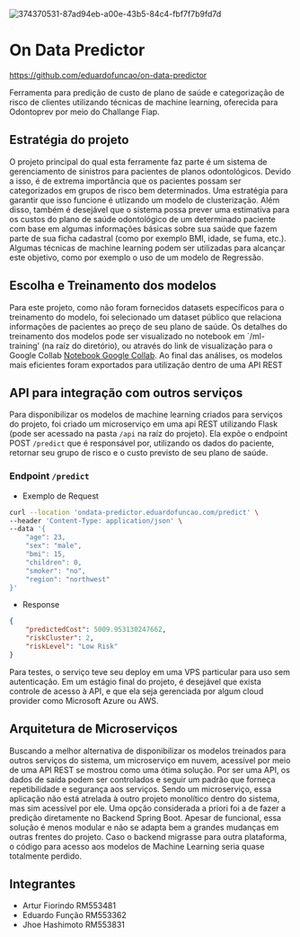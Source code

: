 ![374370531-87ad94eb-a00e-43b5-84c4-fbf7f7b9fd7d](https://github.com/user-attachments/assets/a1615722-5ee0-4f77-b747-e4d6cca2a301)

# On Data Predictor
https://github.com/eduardofuncao/on-data-predictor

Ferramenta para predição de custo de plano de saúde e categorização de risco de clientes utilizando técnicas de machine learning, oferecida para Odontoprev por meio do Challange Fiap.

## Estratégia do projeto
O projeto principal do qual esta ferramente faz parte é um sistema de gerenciamento de sinistros para pacientes de planos odontológicos. Devido a isso, é de extrema importância que os pacientes possam ser categorizados em grupos de risco bem determinados. Uma estratégia para garantir que isso funcione é utlizando um modelo de clusterização.
Além disso, também é desejável que o sistema possa prever uma estimativa para os custos do plano de saúde odontológico de um determinado paciente com base em algumas informações básicas sobre sua saúde que fazem parte de sua ficha cadastral (como por exemplo BMI, idade, se fuma, etc.). Algumas técnicas de machine learning podem ser utilizadas para alcançar este objetivo, como por exemplo o uso de um modelo de Regressão.

## Escolha e Treinamento dos modelos
Para este projeto, como não foram fornecidos datasets específicos para o treinamento do modelo, foi selecionado um dataset público que relaciona informações de pacientes ao preço de seu plano de saúde.
Os detalhes do treinamento dos modelos pode ser visualizado no notebook em `/ml-training' (na raíz do diretório), ou através do link de visualização para o Google Collab [Notebook Google Collab](https://colab.research.google.com/drive/19hOUn-8Pp8iPUhMlxhvgsPjVJAvgxmjX?usp=sharing). Ao final das análises, os modelos mais eficientes foram exportados para utilização dentro de uma API REST


## API para integração com outros serviços

Para disponibilizar os modelos de machine learning criados para serviços do projeto, foi criado um microserviço em uma api REST utilizando Flask (pode ser acessado na pasta `/api` na raíz do projeto). 
Ela expõe o endpoint POST `/predict` que é responsável por, utilizando os dados do paciente, retornar seu grupo de risco e o custo previsto de seu plano de saúde. 

### Endpoint `/predict` 
- Exemplo de Request
```bash
curl --location 'ondata-predictor.eduardofuncao.com/predict' \
--header 'Content-Type: application/json' \
--data '{
    "age": 23,
    "sex": "male",
    "bmi": 15,
    "children": 0,
    "smoker": "no",
    "region": "northwest"
}'
```

- Response
```json
{
    "predictedCost": 5009.953130247662,
    "riskCluster": 2,
    "riskLevel": "Low Risk"
}
```

Para testes, o serviço teve seu deploy em uma VPS particular para uso sem autenticação. Em um estágio final do projeto, é desejável que exista controle de acesso à API, e que ela seja gerenciada por algum cloud provider como Microsoft Azure ou AWS.

## Arquitetura de Microserviços

Buscando a melhor alternativa de disponibilizar os modelos treinados para outros serviços do sistema, um microserviço em nuvem, acessível por meio de uma API REST se mostrou como uma ótima solução. Por ser uma API, os dados de saída podem ser controlados
e seguir um padrão que forneça repetibilidade e segurança aos serviços. Sendo um microserviço, essa aplicação não está atrelada à outro projeto monolítico dentro do sistema, mas sim acessível por ele. 
Uma opção considerada a priori foi a de fazer a predição diretamente no Backend Spring Boot. Apesar de funcional, essa solução é menos modular e não se adapta bem a grandes mudanças em outras frentes do projeto. 
Caso o backend migrasse para outra plataforma, o código para acesso aos modelos de Machine Learning seria quase totalmente perdido.

## Integrantes
- Artur Fiorindo RM553481
- Eduardo Função RM553362
- Jhoe Hashimoto RM553831
